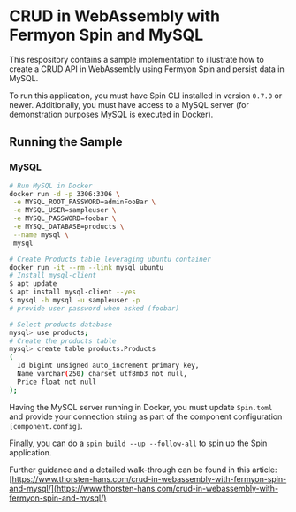 # CRUD in WebAssembly with Fermyon Spin and MySQL

This respository contains a sample implementation to illustrate how to create a CRUD API in WebAssembly using Fermyon Spin and persist data in MySQL.

To run this application, you must have Spin CLI installed in version `0.7.0` or newer. Additionally, you must have access to a MySQL server (for demonstration purposes MySQL is executed in Docker).

## Running the Sample

### MySQL

```bash
# Run MySQL in Docker
docker run -d -p 3306:3306 \
 -e MYSQL_ROOT_PASSWORD=adminFooBar \
 -e MYSQL_USER=sampleuser \
 -e MYSQL_PASSWORD=foobar \
 -e MYSQL_DATABASE=products \
 --name mysql \
 mysql

# Create Products table leveraging ubuntu container
docker run -it --rm --link mysql ubuntu
# Install mysql-client
$ apt update
$ apt install mysql-client --yes
$ mysql -h mysql -u sampleuser -p
# provide user password when asked (foobar)

# Select products database
mysql> use products;
# Create the products table
mysql> create table products.Products
(
  Id bigint unsigned auto_increment primary key,
  Name varchar(250) charset utf8mb3 not null,
  Price float not null
);
```

Having the MySQL server running in Docker, you must update `Spin.toml` and provide your connection string as part of the component configuration `[component.config]`.

Finally, you can do a `spin build --up --follow-all` to spin up the Spin application.

Further guidance and a detailed walk-through can be found in this article: [https://www.thorsten-hans.com/crud-in-webassembly-with-fermyon-spin-and-mysql/](https://www.thorsten-hans.com/crud-in-webassembly-with-fermyon-spin-and-mysql/)
